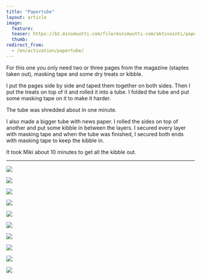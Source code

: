 ```yaml
---
title: "Papertube"
layout: article
image:
  feature:
  teaser: https://b2.minimuutti.com/file/minimuutti-com/aktivointi/paperituubi/DSC29173-245px.jpg
  thumb:
redirect_from:
  - /en/activation/papertube/
---
```


For this one you only need two or three pages from the magazine (staples taken out), masking tape and some dry treats or kibble.

I put the pages side by side and taped them together on both sides. Then I put the treats on top of it and rolled it into a tube. I folded the tube and put some masking tape on it to make it harder.

The tube was shredded about in one minute.

I also made a bigger tube with news paper. I rolled the sides on top of another and put some kibble in between the layers. I secured every layer with masking tape and when the tube was finished, I secured both ends with masking tape to keep the kibble in.

It took Miki about 10 minutes to get all the kibble out.

---

![](https://b2.minimuutti.com/file/minimuutti-com/aktivointi/paperituubi/DSC29139_2-800px.jpg)

![](https://b2.minimuutti.com/file/minimuutti-com/aktivointi/paperituubi/DSC29140_2-800px.jpg)

![](https://b2.minimuutti.com/file/minimuutti-com/aktivointi/paperituubi/DSC29142_2-800px.jpg)

![](https://b2.minimuutti.com/file/minimuutti-com/aktivointi/paperituubi/DSC29144_2-800px.jpg)

![](https://b2.minimuutti.com/file/minimuutti-com/aktivointi/paperituubi/DSC29173_2-800px.jpg)

![](https://b2.minimuutti.com/file/minimuutti-com/aktivointi/paperituubi/DS01685-800px.jpg)

![](https://b2.minimuutti.com/file/minimuutti-com/aktivointi/paperituubi/DS01693-800px.jpg)

![](https://b2.minimuutti.com/file/minimuutti-com/aktivointi/paperituubi/DS01711-800px.jpg)

![](https://b2.minimuutti.com/file/minimuutti-com/aktivointi/paperituubi/DS01780-800px.jpg)

![](https://b2.minimuutti.com/file/minimuutti-com/aktivointi/paperituubi/DS01781-800px.jpg)
